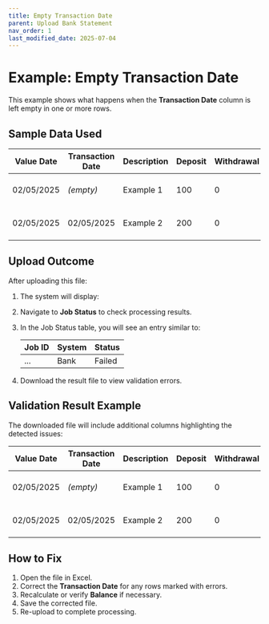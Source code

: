 ```yaml
---
title: Empty Transaction Date
parent: Upload Bank Statement
nav_order: 1
last_modified_date: 2025-07-04
---
```


# Example: Empty Transaction Date

This example shows what happens when the **Transaction Date** column is left empty in one or more rows.

## Sample Data Used

| Value Date | Transaction Date | Description | Deposit | Withdrawal | Balance | Ref No      | Institution | Category |
| ---------- | ---------------- | ----------- | ------- | ---------- | ------- | ----------- | ----------- | -------- |
| 02/05/2025 | _(empty)_        | Example 1   | 100     | 0          | 500     | 2025-05-001 |             |          |
| 02/05/2025 | 02/05/2025       | Example 2   | 200     | 0          | 700     | 2025-05-002 |             |          |

## Upload Outcome

After uploading this file:

1. The system will display:
2. Navigate to **Job Status** to check processing results.
3. In the Job Status table, you will see an entry similar to:

   | Job ID | System | Status |
   | ------ | ------ | ------ |
   | ...    | Bank   | Failed |

4. Download the result file to view validation errors.

## Validation Result Example

The downloaded file will include additional columns highlighting the detected issues:

| Value Date | Transaction Date | Description | Deposit | Withdrawal | Balance | Ref No      | Institution | Category | Has_Error | Validation_Errors               |
| ---------- | ---------------- | ----------- | ------- | ---------- | ------- | ----------- | ----------- | -------- | --------- | ------------------------------- |
| 02/05/2025 | _(empty)_        | Example 1   | 100     | 0          | 500     | 2025-05-001 |             |          | Y         | Invalid Transaction Date Format |
| 02/05/2025 | 02/05/2025       | Example 2   | 200     | 0          | 700     | 2025-05-002 |             |          | N         |                                 |

## How to Fix

1. Open the file in Excel.
2. Correct the **Transaction Date** for any rows marked with errors.
3. Recalculate or verify **Balance** if necessary.
4. Save the corrected file.
5. Re-upload to complete processing.
